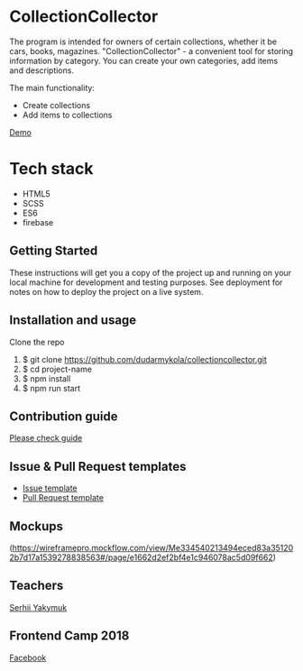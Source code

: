 # CollectionCollector


The program is intended for owners of certain collections, whether it be cars, books, magazines.
"CollectionCollector" - a convenient tool for storing information by category. You can create your own categories, add items and descriptions.

The main functionality:
- Create collections
- Add items to collections

[Demo]()

# Tech stack
 - HTML5
 - SCSS
 - ES6
 - firebase

## Getting Started
These instructions will get you a copy of the project up and running on your local machine for development and testing purposes. See deployment for notes on how to deploy the project on a live system.

## Installation and usage

Clone the repo

1.  $ git clone https://github.com/dudarmykola/collectioncollector.git
2.  $ cd project-name
3.  $ npm install
4.  $ npm run start

## Contribution guide

[Please check guide](https://github.com/dudarmykola/collectioncollector/blob/master/.github/CONTRIBUTIONG.md)

## Issue & Pull Request templates

  * [Issue template](https://github.com/dudarmykola/collectioncollector/blob/master/.github/ISSUE_TEMPLATE.md)
  * [Pull Request template](https://github.com/dudarmykola/collectioncollector/blob/master/.github/PULL_REQUEST_TEMPLATE.md)

## Mockups

(https://wireframepro.mockflow.com/view/Me334540213494eced83a351202b7d17a1539278838563#/page/e1662d2ef2bf4e1c946078ac5d09f662)

## Teachers

[Serhii Yakymuk](https://github.com/serhii-yakymuk)

## Frontend Camp 2018
[Facebook](https://www.facebook.com/groups/270300106928894)


